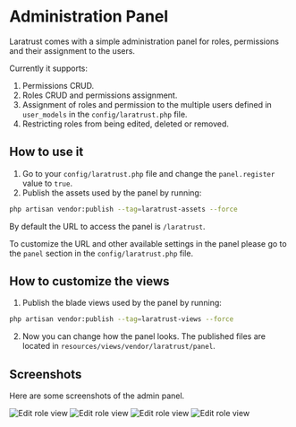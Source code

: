 # Administration Panel

Laratrust comes with a simple administration panel for roles, permissions and their assignment to the users.

Currently it supports:

1. Permissions CRUD.
2. Roles CRUD and permissions assignment.
3. Assignment of roles and permission to the multiple users defined in `user_models` in the `config/laratrust.php` file.
4. Restricting roles from being edited, deleted or removed.

## How to use it

1. Go to your `config/laratrust.php` file and change the `panel.register` value to `true`.
2. Publish the assets used by the panel by running:
```bash
php artisan vendor:publish --tag=laratrust-assets --force
```

By default the URL to access the panel is `/laratrust`.

To customize the URL and other available settings in the panel please go to the `panel` section in the `config/laratrust.php` file.

## How to customize the views

1. Publish the blade views used by the panel by running:
```bash
php artisan vendor:publish --tag=laratrust-views --force
```
2. Now you can change how the panel looks. The published files are located in `resources/views/vendor/laratrust/panel`.

## Screenshots

Here are some screenshots of the admin panel.
<div class="admin-panel-screenshots">
<img src="/multiple-users.png" alt="Edit role view">

<img src="/role-assign.png" alt="Edit role view">

<img src="/role-assign-user.png" alt="Edit role view">

<img src="/edit-role.png" alt="Edit role view">
</div>
